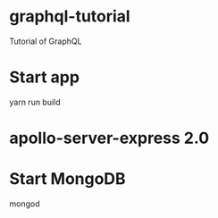 # graphql-tutorial
Tutorial of GraphQL

# Start app
yarn run build

# apollo-server-express 2.0

# Start MongoDB
mongod